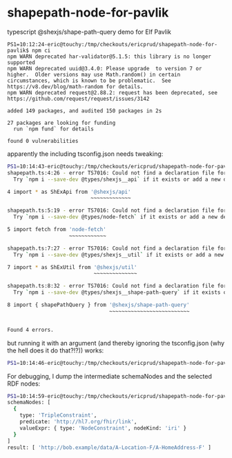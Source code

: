 # shapepath-node-for-pavlik
typescript @shexjs/shape-path-query demo for Elf Pavlik

``` shell
PS1=10:12:24-eric@touchy:/tmp/checkouts/ericprud/shapepath-node-for-pavlik$ npm ci
npm WARN deprecated har-validator@5.1.5: this library is no longer supported
npm WARN deprecated uuid@3.4.0: Please upgrade  to version 7 or higher.  Older versions may use Math.random() in certain circumstances, which is known to be problematic.  See https://v8.dev/blog/math-random for details.
npm WARN deprecated request@2.88.2: request has been deprecated, see https://github.com/request/request/issues/3142

added 149 packages, and audited 150 packages in 2s

27 packages are looking for funding
  run `npm fund` for details

found 0 vulnerabilities
```
apparently the including tsconfig.json needs tweaking:
``` bash
PS1=10:14:43-eric@touchy:/tmp/checkouts/ericprud/shapepath-node-for-pavlik$ tsc
shapepath.ts:4:26 - error TS7016: Could not find a declaration file for module '@shexjs/api'. '/tmp/checkouts/ericprud/shapepath-node-for-pavlik/node_modules/@shexjs/api/shex-api.js' implicitly has an 'any' type.
  Try `npm i --save-dev @types/shexjs__api` if it exists or add a new declaration (.d.ts) file containing `declare module '@shexjs/api';`

4 import * as ShExApi from '@shexjs/api'
                           ~~~~~~~~~~~~~

shapepath.ts:5:19 - error TS7016: Could not find a declaration file for module 'node-fetch'. '/tmp/checkouts/ericprud/shapepath-node-for-pavlik/node_modules/node-fetch/lib/index.js' implicitly has an 'any' type.
  Try `npm i --save-dev @types/node-fetch` if it exists or add a new declaration (.d.ts) file containing `declare module 'node-fetch';`

5 import fetch from 'node-fetch'
                    ~~~~~~~~~~~~

shapepath.ts:7:27 - error TS7016: Could not find a declaration file for module '@shexjs/util'. '/tmp/checkouts/ericprud/shapepath-node-for-pavlik/node_modules/@shexjs/util/shex-util.js' implicitly has an 'any' type.
  Try `npm i --save-dev @types/shexjs__util` if it exists or add a new declaration (.d.ts) file containing `declare module '@shexjs/util';`

7 import * as ShExUtil from '@shexjs/util'
                            ~~~~~~~~~~~~~~

shapepath.ts:8:32 - error TS7016: Could not find a declaration file for module '@shexjs/shape-path-query'. '/tmp/checkouts/ericprud/shapepath-node-for-pavlik/node_modules/@shexjs/shape-path-query/shape-path-query.js' implicitly has an 'any' type.
  Try `npm i --save-dev @types/shexjs__shape-path-query` if it exists or add a new declaration (.d.ts) file containing `declare module '@shexjs/shape-path-query';`

8 import { shapePathQuery } from '@shexjs/shape-path-query'
                                 ~~~~~~~~~~~~~~~~~~~~~~~~~~


Found 4 errors.
```
but running it with an argument (and thereby ignoring the tsconfig.json (why the hell does it do that?!?)) works:
``` bash
PS1=10:14:46-eric@touchy:/tmp/checkouts/ericprud/shapepath-node-for-pavlik$ tsc shapepath.ts 
```
For debugging, I dump the intermediate schemaNodes and the selected RDF nodes:
``` bash
PS1=10:14:59-eric@touchy:/tmp/checkouts/ericprud/shapepath-node-for-pavlik$ node shapepath.js 
schemaNodes: [
  {
    type: 'TripleConstraint',
    predicate: 'http://hl7.org/fhir/link',
    valueExpr: { type: 'NodeConstraint', nodeKind: 'iri' }
  }
]
result: [ 'http://bob.example/data/A-Location-F/A-HomeAddress-F' ]
```
